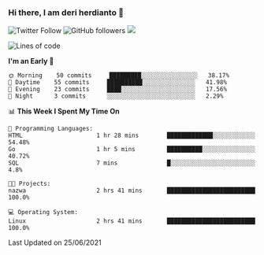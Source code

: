 ### Hi there, I am deri herdianto 👋
![Twitter Follow](https://img.shields.io/twitter/follow/deikatsuo?label=Follow)
![GitHub followers](https://img.shields.io/github/followers/deikatsuo?label=Follow&style=social)
![](https://visitor-badge.glitch.me/badge?page_id=deikatsuo.deikatsuo)

<!--
**deikatsuo/deikatsuo** is a ✨ _special_ ✨ repository because its `README.md` (this file) appears on your GitHub profile.

Here are some ideas to get you started:

- 🔭 I’m currently working on ...
- 🌱 I’m currently learning ...
- 👯 I’m looking to collaborate on ...
- 🤔 I’m looking for help with ...
- 💬 Ask me about ...
- 📫 How to reach me: ...
- 😄 Pronouns: ...
- ⚡ Fun fact: ...
-->

<!--START_SECTION:waka-->
![Lines of code](https://img.shields.io/badge/From%20Hello%20World%20I%27ve%20Written-16588%20lines%20of%20code-blue)

**I'm an Early 🐤** 

```text
🌞 Morning    50 commits     █████████░░░░░░░░░░░░░░░░   38.17% 
🌆 Daytime    55 commits     ██████████░░░░░░░░░░░░░░░   41.98% 
🌃 Evening    23 commits     ████░░░░░░░░░░░░░░░░░░░░░   17.56% 
🌙 Night      3 commits      ░░░░░░░░░░░░░░░░░░░░░░░░░   2.29%

```


📊 **This Week I Spent My Time On** 

```text
💬 Programming Languages: 
HTML                     1 hr 28 mins        █████████████░░░░░░░░░░░░   54.48% 
Go                       1 hr 5 mins         ██████████░░░░░░░░░░░░░░░   40.72% 
SQL                      7 mins              █░░░░░░░░░░░░░░░░░░░░░░░░   4.8%

🐱‍💻 Projects: 
nazwa                    2 hrs 41 mins       █████████████████████████   100.0%

💻 Operating System: 
Linux                    2 hrs 41 mins       █████████████████████████   100.0%

```


 Last Updated on 25/06/2021
<!--END_SECTION:waka-->
